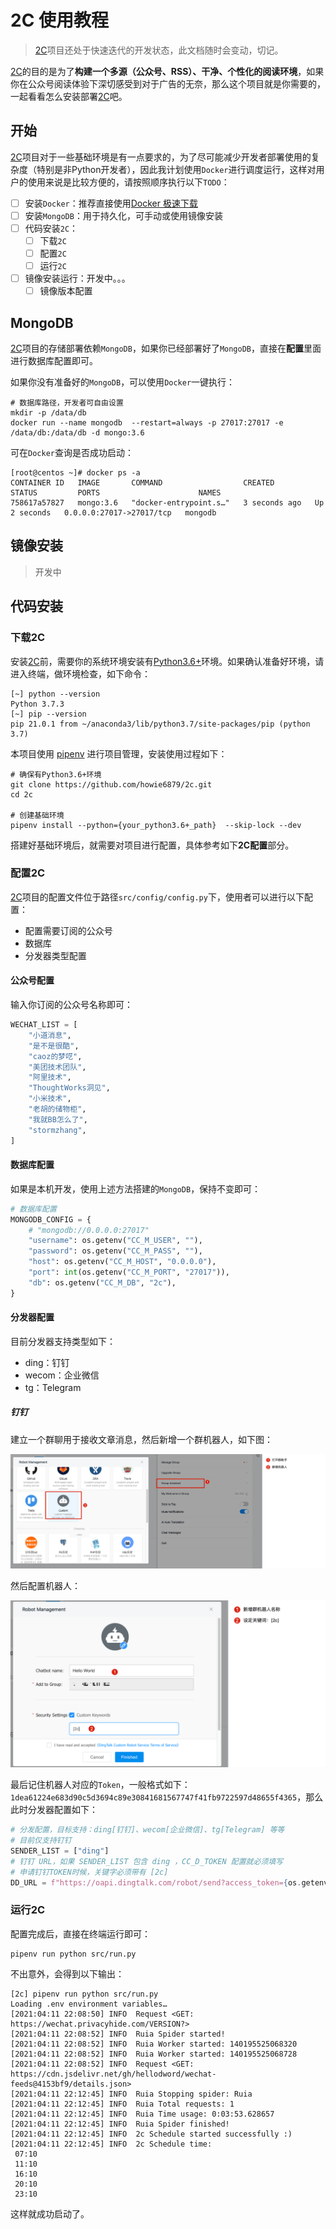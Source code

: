 # 2C 使用教程

> [2C](https://github.com/howie6879/2c)项目还处于快速迭代的开发状态，此文档随时会变动，切记。

[2C](https://github.com/howie6879/2c)的目的是为了**构建一个多源（公众号、RSS）、干净、个性化的阅读环境**，如果你在公众号阅读体验下深切感受到对于广告的无奈，那么这个项目就是你需要的，一起看看怎么安装部署[2C](https://github.com/howie6879/2c)吧。

## 开始

[2C](https://github.com/howie6879/2c)项目对于一些基础环境是有一点要求的，为了尽可能减少开发者部署使用的复杂度（特别是非Python开发者），因此我计划使用`Docker`进行调度运行，这样对用户的使用来说是比较方便的，请按照顺序执行以下`TODO`：

- [ ] 安装`Docker`：推荐直接使用[Docker 极速下载](https://get.daocloud.io/)
- [ ] 安装`MongoDB`：用于持久化，可手动或使用镜像安装
- [ ] 代码安装`2C`：
  - [ ] 下载`2C`
  - [ ] 配置`2C`
  - [ ] 运行`2C`
- [ ] 镜像安装运行：开发中。。。
    - [ ] 镜像版本配置

## MongoDB

[2C](https://github.com/howie6879/2c)项目的存储部署依赖`MongoDB`，如果你已经部署好了`MongoDB`，直接在**配置**里面进行数据库配置即可。

如果你没有准备好的`MongoDB`，可以使用`Docker`一键执行：

```shelll
# 数据库路径，开发者可自由设置
mkdir -p /data/db
docker run --name mongodb  --restart=always -p 27017:27017 -e /data/db:/data/db -d mongo:3.6
```

可在`Docker`查询是否成功启动：

```shell
[root@centos ~]# docker ps -a
CONTAINER ID   IMAGE       COMMAND                  CREATED         STATUS         PORTS                      NAMES
758617a57827   mongo:3.6   "docker-entrypoint.s…"   3 seconds ago   Up 2 seconds   0.0.0.0:27017->27017/tcp   mongodb
```

## 镜像安装

> 开发中

## 代码安装

### 下载2C

安装[2C](https://github.com/howie6879/2c)前，需要你的系统环境安装有[Python3.6+](https://www.python.org/)环境。如果确认准备好环境，请进入终端，做环境检查，如下命令：

```shell
[~] python --version                                                                 
Python 3.7.3
[~] pip --version
pip 21.0.1 from ~/anaconda3/lib/python3.7/site-packages/pip (python 3.7)
```

本项目使用 [pipenv](https://pipenv.pypa.io/en/latest/) 进行项目管理，安装使用过程如下：

```shell
# 确保有Python3.6+环境
git clone https://github.com/howie6879/2c.git
cd 2c

# 创建基础环境
pipenv install --python={your_python3.6+_path}  --skip-lock --dev
```

搭建好基础环境后，就需要对项目进行配置，具体参考如下**2C配置**部分。

### 配置2C

[2C](https://github.com/howie6879/2c)项目的配置文件位于路径`src/config/config.py`下，使用者可以进行以下配置：

- 配置需要订阅的公众号
- 数据库
- 分发器类型配置

#### 公众号配置

输入你订阅的公众号名称即可：

```python
WECHAT_LIST = [
    "小道消息",
    "是不是很酷",
    "caoz的梦呓",
    "美团技术团队",
    "阿里技术",
    "ThoughtWorks洞见",
    "小米技术",
    "老胡的储物柜",
    "我就BB怎么了",
    "stormzhang",
]
```



#### 数据库配置

如果是本机开发，使用上述方法搭建的`MongoDB`，保持不变即可：

```python
# 数据库配置
MONGODB_CONFIG = {
    # "mongodb://0.0.0.0:27017"
    "username": os.getenv("CC_M_USER", ""),
    "password": os.getenv("CC_M_PASS", ""),
    "host": os.getenv("CC_M_HOST", "0.0.0.0"),
    "port": int(os.getenv("CC_M_PORT", "27017")),
    "db": os.getenv("CC_M_DB", "2c"),
}
```

#### 分发器配置

目前分发器支持类型如下：

- ding：钉钉
- wecom：企业微信
- tg：Telegram

##### 钉钉

建立一个群聊用于接收文章消息，然后新增一个群机器人，如下图：

![0TDi6p](https://raw.githubusercontent.com/howie6879/oss/master/images/0TDi6p.png)

然后配置机器人：

![HHCrsn](https://raw.githubusercontent.com/howie6879/oss/master/images/HHCrsn.png)

最后记住机器人对应的`Token`，一般格式如下：`1dea61224e683d90c5d3694c89e30841681567747f41fb9722597d48655f4365`，那么此时分发器配置如下：

```python
# 分发配置，目标支持：ding[钉钉]、wecom[企业微信]、tg[Telegram] 等等
# 目前仅支持钉钉
SENDER_LIST = ["ding"]
# 钉钉 URL，如果 SENDER_LIST 包含 ding ，CC_D_TOKEN 配置就必须填写
# 申请钉钉TOKEN时候，关键字必须带有 [2c]
DD_URL = f"https://oapi.dingtalk.com/robot/send?access_token={os.getenv('CC_D_TOKEN', '1dea61224e683d90c5d3694c89e30841681567747f41fb9722597d48655f4365')}"
```

### 运行2C

配置完成后，直接在终端运行即可：

```
pipenv run python src/run.py
```

不出意外，会得到以下输出：

```shell
[2c] pipenv run python src/run.py      
Loading .env environment variables…
[2021:04:11 22:08:50] INFO  Request <GET: https://wechat.privacyhide.com/VERSION?>
[2021:04:11 22:08:52] INFO  Ruia Spider started!
[2021:04:11 22:08:52] INFO  Ruia Worker started: 140195525068320
[2021:04:11 22:08:52] INFO  Ruia Worker started: 140195525068728
[2021:04:11 22:08:52] INFO  Request <GET: https://cdn.jsdelivr.net/gh/hellodword/wechat-feeds@4153bf9/details.json>
[2021:04:11 22:12:45] INFO  Ruia Stopping spider: Ruia
[2021:04:11 22:12:45] INFO  Ruia Total requests: 1
[2021:04:11 22:12:45] INFO  Ruia Time usage: 0:03:53.628657
[2021:04:11 22:12:45] INFO  Ruia Spider finished!
[2021:04:11 22:12:45] INFO  2c Schedule started successfully :)
[2021:04:11 22:12:45] INFO  2c Schedule time:
 07:10
 11:10
 16:10
 20:10
 23:10
```

这样就成功启动了。